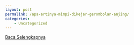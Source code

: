 ```yaml
---
layout: post
permalink: /apa-artinya-mimpi-dikejar-gerombolan-anjing/
categories:
    - Uncategorized
---
```


[Baca Selengkapnya](/01)